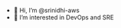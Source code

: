 - 👋 Hi, I’m @srinidhi-aws
- 👀 I’m interested in DevOps and SRE 

<!---
srinidhi-aws/srinidhi-aws is a ✨ special ✨ repository because its `README.md` (this file) appears on your GitHub profile.
You can click the Preview link to take a look at your changes.
--->

